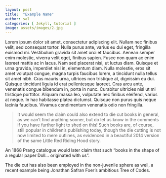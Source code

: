 ```yaml
---
layout: post
title:  "Example Name"
author: sal
categories: [ Jekyll, tutorial ]
image: assets/images/2.jpg
---
```

Lorem ipsum dolor sit amet, consectetur adipiscing elit. Nullam nec finibus velit, sed consequat tortor. Nulla purus ante, varius eu dui eget, fringilla euismod mi. Vestibulum gravida sit amet orci et faucibus. Aenean semper enim molestie, viverra velit eget, finibus sapien. Fusce non quam ac enim laoreet mattis ac in lacus. Nam sed placerat nisi, ut luctus diam. Quisque et urna gravida, imperdiet nisl in, elementum diam. Nulla molestie, eros sit amet volutpat congue, magna turpis faucibus lorem, a tincidunt nulla tellus sit amet nibh. Cras mauris urna, ultrices non tristique at, dignissim eu dui. Quisque tincidunt ligula id erat pellentesque laoreet. Cras arcu ante, venenatis congue bibendum in, porta in nunc. Curabitur ultricies nisl ut mi tristique porttitor. Aliquam massa leo, vulputate nec finibus eleifend, varius at neque. In hac habitasse platea dictumst. Quisque non purus quis neque lacinia faucibus. Vivamus condimentum venenatis odio non fringilla. 
> It would seem the claim could also extend to die cut books in general, as we can’t find anything sooner, but do let us know in the comments if you have further light to shed on this! Such books are, of course, still popular in children’s publishing today, though the die cutting is not now limited to mere outlines, as evidenced in a beautiful 2014 version of the same Little Red Riding Hood story. 


An 1868 Prang catalogue would later claim that such “books in the shape of a regular paper Doll… originated with us”. 

The die cut has also been employed in the non-juvenile sphere as well, a recent example being Jonathan Safran Foer’s ambitious Tree of Codes. 

